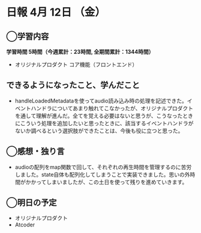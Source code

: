 # 日報  4月 12日 （金）

## ◯学習内容

**学習時間  5時間（今週累計：23時間, 全期間累計：1344時間）**

- オリジナルプロダクト コア機能（フロントエンド）

## できるようになったこと、学んだこと

- handleLoadedMetadataを使ってaudio読み込み時の処理を記述できた。イベントハンドラについてあまり触れてこなかったが、オリジナルプロダクトを通して理解が進んだ。全てを覚える必要はないと思うが、こうなったときにこういう処理を追加したいと思ったときに、該当するイベントハンドラがないか調べるという選択肢ができたことは、今後も役に立つと思った。

## ◯感想・独り言

- audioの配列をmap関数で回して、それぞれの再生時間を管理するのに苦労しました。state自体も配列化してしまうことで実装できました。思いの外時間がかかってしまいましたが、この土日を使って残りを進めていきます。

## ◯明日の予定

- オリジナルプロダクト
- Atcoder
